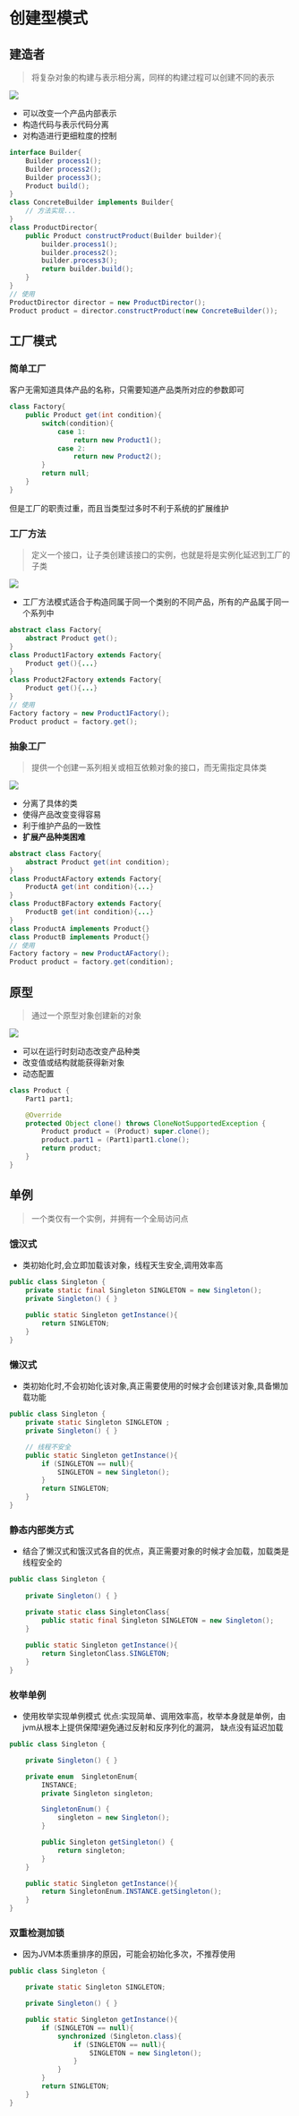 # 创建型模式

## 建造者

> 将复杂对象的构建与表示相分离，同样的构建过程可以创建不同的表示

![](https://www.cnblogs.com/images/cnblogs_com/mhx1982/builder.GIF)

- 可以改变一个产品内部表示
- 构造代码与表示代码分离
- 对构造进行更细粒度的控制

```java
interface Builder{
    Builder process1();
    Builder process2();
    Builder process3();
    Product build();
}
class ConcreteBuilder implements Builder{
    // 方法实现...
}
class ProductDirector{
    public Product constructProduct(Builder builder){
        builder.process1();
        builder.process2();
        builder.process3();
        return builder.build();
    }
}
// 使用
ProductDirector director = new ProductDirector();
Product product = director.constructProduct(new ConcreteBuilder());
```

## 工厂模式

### 简单工厂

客户无需知道具体产品的名称，只需要知道产品类所对应的参数即可

```java
class Factory{
    public Product get(int condition){
        switch(condition){
            case 1:
                return new Product1();
            case 2:
                return new Product2();
        }
        return null;
    }
}
```

但是工厂的职责过重，而且当类型过多时不利于系统的扩展维护

### 工厂方法

> 定义一个接口，让子类创建该接口的实例，也就是将是实例化延迟到工厂的子类

![](https://images0.cnblogs.com/i/657084/201408/202109111907872.png)

- 工厂方法模式适合于构造同属于同一个类别的不同产品，所有的产品属于同一个系列中

```java
abstract class Factory{
    abstract Product get();
}
class Product1Factory extends Factory{
    Product get(){...}
}
class Product2Factory extends Factory{
    Product get(){...}
}
// 使用
Factory factory = new Product1Factory();
Product product = factory.get();
```

### 抽象工厂

> 提供一个创建一系列相关或相互依赖对象的接口，而无需指定具体类

![](https://upload.wikimedia.org/wikipedia/commons/9/9d/Abstract_factory_UML.svg)

- 分离了具体的类
- 使得产品改变变得容易
- 利于维护产品的一致性
- **扩展产品种类困难**

```java
abstract class Factory{
    abstract Product get(int condition);
}
class ProductAFactory extends Factory{
    ProductA get(int condition){...}
}
class ProductBFactory extends Factory{
    ProductB get(int condition){...}
}
class ProductA implements Product{}
class ProductB implements Product{}
// 使用
Factory factory = new ProductAFactory();
Product product = factory.get(condition);
```

## 原型

>通过一个原型对象创建新的对象

![](https://zhenyulu.cnblogs.com/images/cnblogs_com/zhenyulu/Pic55.gif)

- 可以在运行时刻动态改变产品种类
- 改变值或结构就能获得新对象
- 动态配置

```java
class Product {
    Part1 part1;

    @Override
    protected Object clone() throws CloneNotSupportedException {
        Product product = (Product) super.clone();
        product.part1 = (Part1)part1.clone();
        return product;
    }
}
```

## 单例

>一个类仅有一个实例，并拥有一个全局访问点

### 饿汉式

- 类初始化时,会立即加载该对象，线程天生安全,调用效率高

```java
public class Singleton {
    private static final Singleton SINGLETON = new Singleton();
    private Singleton() { }
    
    public static Singleton getInstance(){
        return SINGLETON;
    }
}
```

### 懒汉式

- 类初始化时,不会初始化该对象,真正需要使用的时候才会创建该对象,具备懒加载功能

```java
public class Singleton {
    private static Singleton SINGLETON ;
    private Singleton() { }

    // 线程不安全
    public static Singleton getInstance(){
        if (SINGLETON == null){
            SINGLETON = new Singleton();
        }
        return SINGLETON;
    }
}
```

### 静态内部类方式

- 结合了懒汉式和饿汉式各自的优点，真正需要对象的时候才会加载，加载类是线程安全的

```java
public class Singleton {
    
    private Singleton() { }

    private static class SingletonClass{
        public static final Singleton SINGLETON = new Singleton();
    }
    
    public static Singleton getInstance(){
        return SingletonClass.SINGLETON;
    }
}
```

### 枚举单例

- 使用枚举实现单例模式 优点:实现简单、调用效率高，枚举本身就是单例，由jvm从根本上提供保障!避免通过反射和反序列化的漏洞， 缺点没有延迟加载

```java
public class Singleton {

    private Singleton() { }

    private enum  SingletonEnum{
        INSTANCE;
        private Singleton singleton;

        SingletonEnum() {
            singleton = new Singleton();
        }

        public Singleton getSingleton() {
            return singleton;
        }
    }

    public static Singleton getInstance(){
        return SingletonEnum.INSTANCE.getSingleton();
    }
}
```

### 双重检测加锁

- 因为JVM本质重排序的原因，可能会初始化多次，不推荐使用

```java
public class Singleton {

    private static Singleton SINGLETON;

    private Singleton() { }

    public static Singleton getInstance(){
        if (SINGLETON == null){
            synchronized (Singleton.class){
                if (SINGLETON == null){
                    SINGLETON = new Singleton();
                }
            }
        }
        return SINGLETON;
    }
}
```



